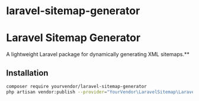 # laravel-sitemap-generator

# Laravel Sitemap Generator
A lightweight Laravel package for dynamically generating XML sitemaps.**

## Installation

```bash
composer require yourvendor/laravel-sitemap-generator
php artisan vendor:publish --provider="YourVendor\LaravelSitemap\LaravelSitemapServiceProvider" --tag="config"


